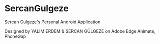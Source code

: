 # SercanGulgeze
Sercan Gulgeze's Personal Android Application

Designed by YALIM ERDEM & SERCAN GÜLGEZE on Adobe Edge Animate, PhoneGap
